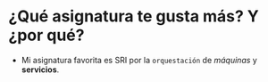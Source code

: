# ¿Qué asignatura te gusta más? Y ¿por qué?                  
- Mi asignatura favorita es SRI por la `orquestación` de *máquinas* y **servicios**.